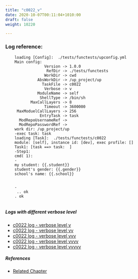 ```yaml
---
title: "c0022_v"
date: 2020-10-07T00:11:04+1010:00
draft: false
weight: 10220

---
```


### Log reference: <no value>

```
    loading [Config]:  ./tests/functests/upconfig.yml
    Main config:
                 Version -> 1.0.0
                  RefDir -> ./tests/functests
                 WorkDir -> cwd
              AbsWorkDir -> /up_project/up
                TaskFile -> c0022
                 Verbose -> v
              ModuleName -> self
               ShellType -> /bin/sh
           MaxCallLayers -> 8
                 Timeout -> 3600000
     MaxModuelCallLayers -> 256
               EntryTask -> task
      ModRepoUsernameRef -> 
      ModRepoPasswordRef -> 
    work dir: /up_project/up
    -exec task: task
    loading [Task]:  ./tests/functests/c0022
    module: [self], instance id: [dev], exec profile: []
    Task1: [task ==> task:  ]
    -Step1:
    cmd( 1):
    -
    my student: {{.student}}
    student's gender: {{.gender}}
    school's name: {{.school}}
    
    
    -
     .. ok
    . ok
    
```

##### Logs with different verbose level
* [c0022 log - verbose level v](../../logs/c0022_v)
* [c0022 log - verbose level vv](../../logs/c0022_vv)
* [c0022 log - verbose level vvv](../../logs/c0022_vvv)
* [c0022 log - verbose level vvvv](../../logs/c0022_vvvv)
* [c0022 log - verbose level vvvvv](../../logs/c0022_vvvvv)

##### References
* [Related Chapter](../../vars/c0022)
